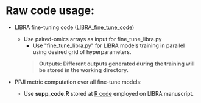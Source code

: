 # Raw code usage:

- LIBRA fine-tuning code ([LIBRA_fine_tune_code](https://github.com/TranslationalBioinformaticsUnit/LIBRA/tree/main/Python/LIBRA_fine_tune_code))
  - Use paired-omics arrays as input for fine_tune_libra.py
    - Use "fine_tune_libra.py" for LIBRA models training in parallel using desired grid of hyperparameters.
    > **Outputs: Different outputs generated during the training will be stored in the working directory.**

- PPJI metric computation over all fine-tune models:
    - Use **supp_code.R** stored at [R code](https://github.com/TranslationalBioinformaticsUnit/LIBRA/blob/main/R/) employed on LIBRA manuscript.


